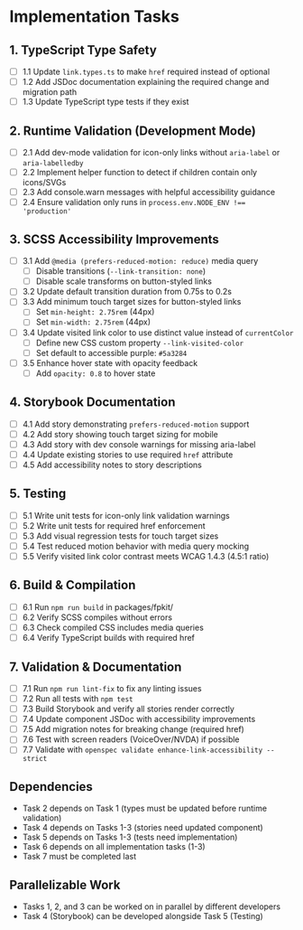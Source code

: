 # Implementation Tasks

## 1. TypeScript Type Safety

- [ ] 1.1 Update `link.types.ts` to make `href` required instead of optional
- [ ] 1.2 Add JSDoc documentation explaining the required change and migration path
- [ ] 1.3 Update TypeScript type tests if they exist

## 2. Runtime Validation (Development Mode)

- [ ] 2.1 Add dev-mode validation for icon-only links without `aria-label` or `aria-labelledby`
- [ ] 2.2 Implement helper function to detect if children contain only icons/SVGs
- [ ] 2.3 Add console.warn messages with helpful accessibility guidance
- [ ] 2.4 Ensure validation only runs in `process.env.NODE_ENV !== 'production'`

## 3. SCSS Accessibility Improvements

- [ ] 3.1 Add `@media (prefers-reduced-motion: reduce)` media query
  - [ ] Disable transitions (`--link-transition: none`)
  - [ ] Disable scale transforms on button-styled links
- [ ] 3.2 Update default transition duration from 0.75s to 0.2s
- [ ] 3.3 Add minimum touch target sizes for button-styled links
  - [ ] Set `min-height: 2.75rem` (44px)
  - [ ] Set `min-width: 2.75rem` (44px)
- [ ] 3.4 Update visited link color to use distinct value instead of `currentColor`
  - [ ] Define new CSS custom property `--link-visited-color`
  - [ ] Set default to accessible purple: `#5a3284`
- [ ] 3.5 Enhance hover state with opacity feedback
  - [ ] Add `opacity: 0.8` to hover state

## 4. Storybook Documentation

- [ ] 4.1 Add story demonstrating `prefers-reduced-motion` support
- [ ] 4.2 Add story showing touch target sizing for mobile
- [ ] 4.3 Add story with dev console warnings for missing aria-label
- [ ] 4.4 Update existing stories to use required `href` attribute
- [ ] 4.5 Add accessibility notes to story descriptions

## 5. Testing

- [ ] 5.1 Write unit tests for icon-only link validation warnings
- [ ] 5.2 Write unit tests for required href enforcement
- [ ] 5.3 Add visual regression tests for touch target sizes
- [ ] 5.4 Test reduced motion behavior with media query mocking
- [ ] 5.5 Verify visited link color contrast meets WCAG 1.4.3 (4.5:1 ratio)

## 6. Build & Compilation

- [ ] 6.1 Run `npm run build` in packages/fpkit/
- [ ] 6.2 Verify SCSS compiles without errors
- [ ] 6.3 Check compiled CSS includes media queries
- [ ] 6.4 Verify TypeScript builds with required href

## 7. Validation & Documentation

- [ ] 7.1 Run `npm run lint-fix` to fix any linting issues
- [ ] 7.2 Run all tests with `npm test`
- [ ] 7.3 Build Storybook and verify all stories render correctly
- [ ] 7.4 Update component JSDoc with accessibility improvements
- [ ] 7.5 Add migration notes for breaking change (required href)
- [ ] 7.6 Test with screen readers (VoiceOver/NVDA) if possible
- [ ] 7.7 Validate with `openspec validate enhance-link-accessibility --strict`

## Dependencies

- Task 2 depends on Task 1 (types must be updated before runtime validation)
- Task 4 depends on Tasks 1-3 (stories need updated component)
- Task 5 depends on Tasks 1-3 (tests need implementation)
- Task 6 depends on all implementation tasks (1-3)
- Task 7 must be completed last

## Parallelizable Work

- Tasks 1, 2, and 3 can be worked on in parallel by different developers
- Task 4 (Storybook) can be developed alongside Task 5 (Testing)
